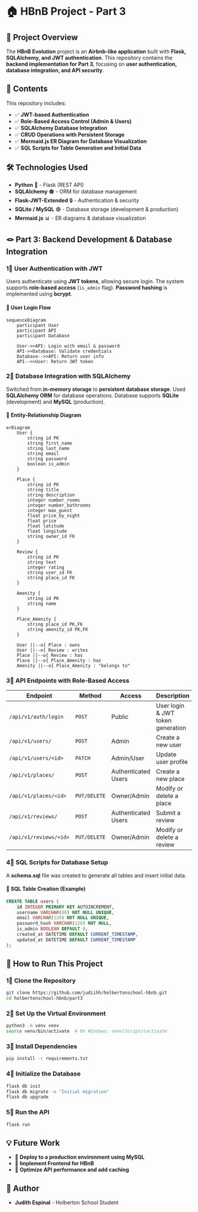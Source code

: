 # 🏠 HBnB Project - Part 3

## **📌 Project Overview**
The **HBnB Evolution** project is an **Airbnb-like application** built with **Flask, SQLAlchemy, and JWT authentication**. This repository contains the **backend implementation for Part 3**, focusing on **user authentication, database integration, and API security**.

## **📂 Contents**
This repository includes:
- ✅ **JWT-based Authentication**
- ✅ **Role-Based Access Control (Admin & Users)**
- ✅ **SQLAlchemy Database Integration**
- ✅ **CRUD Operations with Persistent Storage**
- ✅ **Mermaid.js ER Diagram for Database Visualization**
- ✅ **SQL Scripts for Table Generation and Initial Data**

## **🛠️ Technologies Used**
- **Python** 🐍 - Flask (REST API)
- **SQLAlchemy** 🟤 - ORM for database management
- **Flask-JWT-Extended** 🔒 - Authentication & security
- **SQLite / MySQL** 🟢 - Database storage (development & production)
- **Mermaid.js** 📊 - ER diagrams & database visualization

## **🪢 Part 3: Backend Development & Database Integration**
### **1⃣ User Authentication with JWT**
Users authenticate using **JWT tokens**, allowing secure login. The system supports **role-based access** (`is_admin` flag). **Password hashing** is implemented using **bcrypt**.

#### **📌 User Login Flow**
```mermaid
sequenceDiagram
    participant User
    participant API
    participant Database

    User->>API: Login with email & password
    API->>Database: Validate credentials
    Database-->>API: Return user info
    API-->>User: Return JWT token
```

### **2⃣ Database Integration with SQLAlchemy**
Switched from **in-memory storage** to **persistent database storage**. Used **SQLAlchemy ORM** for database operations. Database supports **SQLite** (development) and **MySQL** (production).

#### **📌 Entity-Relationship Diagram**
```mermaid
erDiagram
    User {
        string id PK
        string first_name
        string last_name
        string email
        string password
        boolean is_admin
    }

    Place {
        string id PK
        string title
        string description
        integer number_rooms
        integer number_bathrooms
        integer max_guest
        float price_by_night
        float price
        float latitude
        float longitude
        string owner_id FK
    }

    Review {
        string id PK
        string text
        integer rating
        string user_id FK
        string place_id FK
    }

    Amenity {
        string id PK
        string name
    }

    Place_Amenity {
        string place_id PK,FK
        string amenity_id PK,FK
    }

    User ||--o{ Place : owns
    User ||--o{ Review : writes
    Place ||--o{ Review : has
    Place ||--o{ Place_Amenity : has
    Amenity ||--o{ Place_Amenity : "belongs to"
```
### **3⃣ API Endpoints with Role-Based Access**
| **Endpoint**            | **Method**   | **Access**         | **Description**                             |
|-------------------------|--------------|--------------------|---------------------------------------------|
| `/api/v1/auth/login`    | `POST`       | Public             | User login & JWT token generation           |
| `/api/v1/users/`        | `POST`       | Admin              | Create a new user                           |
| `/api/v1/users/<id>`     | `PATCH`      | Admin/User         | Update user profile                         |
| `/api/v1/places/`       | `POST`       | Authenticated Users| Create a new place                          |
| `/api/v1/places/<id>`    | `PUT/DELETE` | Owner/Admin        | Modify or delete a place                    |
| `/api/v1/reviews/`      | `POST`       | Authenticated Users| Submit a review                             |
| `/api/v1/reviews/<id>`   | `PUT/DELETE` | Owner/Admin        | Modify or delete a review                   |

### **4⃣ SQL Scripts for Database Setup**
A **schema.sql** file was created to generate all tables and insert initial data.

#### **📌 SQL Table Creation (Example)**
```sql
CREATE TABLE users (
    id INTEGER PRIMARY KEY AUTOINCREMENT,
    username VARCHAR(80) NOT NULL UNIQUE,
    email VARCHAR(120) NOT NULL UNIQUE,
    password_hash VARCHAR(128) NOT NULL,
    is_admin BOOLEAN DEFAULT 0,
    created_at DATETIME DEFAULT CURRENT_TIMESTAMP,
    updated_at DATETIME DEFAULT CURRENT_TIMESTAMP
);
```

## **🚀 How to Run This Project**
### **1⃣ Clone the Repository**
```sh
git clone https://github.com/judiihh/holbertonschool-hbnb.git
cd holbertonschool-hbnb/part3
```

### **2⃣ Set Up the Virtual Environment**
```sh
python3 -m venv venv
source venv/bin/activate  # On Windows: venv\Scripts\activate
```

### **3⃣ Install Dependencies**
```sh
pip install -r requirements.txt
```

### **4⃣ Initialize the Database**
```sh
flask db init
flask db migrate -m "Initial migration"
flask db upgrade
```

### **5⃣ Run the API**
```sh
flask run
```

## **💡 Future Work**
- 🔹 **Deploy to a production environment using MySQL**
- 🔹 **Implement Frontend for HBnB**
- 🔹 **Optimize API performance and add caching**

## **👤 Author**
- **Judith Espinal** - Holberton School Student 
